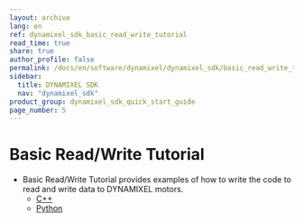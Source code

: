 ```yaml
---
layout: archive
lang: en
ref: dynamixel_sdk_basic_read_write_tutorial
read_time: true
share: true
author_profile: false
permalink: /docs/en/software/dynamixel/dynamixel_sdk/basic_read_write_tutorial/
sidebar:
  title: DYNAMIXEL SDK
  nav: "dynamixel_sdk"
product_group: dynamixel_sdk_quick_start_guide
page_number: 5
---
```


<div class="main-header">
  <h1>Basic Read/Write Tutorial</h1>
</div>
<style>
  .main-header h1::before {
    content: none !important;
  }
</style>

- Basic Read/Write Tutorial provides examples of how to write the code to read and write data to DYNAMIXEL motors.
  - [C++](/docs/en/software/dynamixel/dynamixel_sdk/basic_read_write_tutorial/basic_read_write_tutorial_cpp/#basic-read-write-tutorial)
  - [Python](/docs/en/software/dynamixel/dynamixel_sdk/basic_read_write_tutorial/basic_read_write_tutorial_python/#basic-read-write-tutorial)
